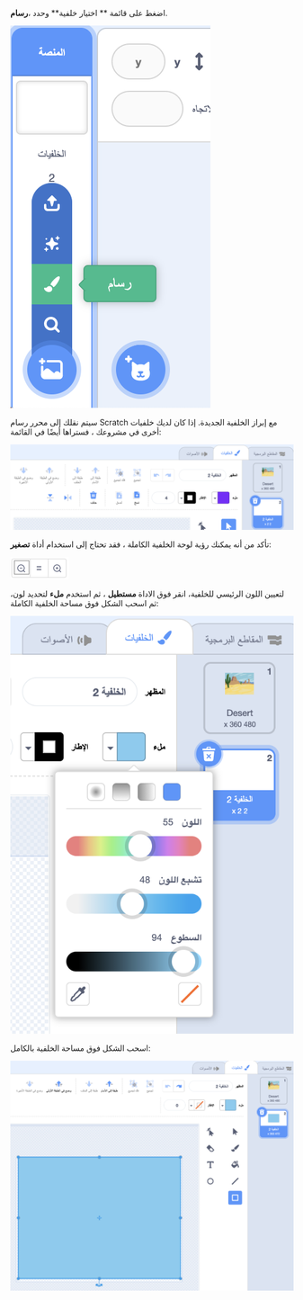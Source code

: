 اضغط على قائمة ** اختيار خلفية** وحدد ،**رسام**.

![خيار "الرسام" في قائمة "اختيار خلفية".](images/paint-backdrop.png)

سيتم نقلك إلى محرر رسام Scratch مع إبراز الخلفية الجديدة. إذا كان لديك خلفيات أخرى في مشروعك ، فستراها أيضًا في القائمة:

![تظهر الخلفية الجديدة في محرر الرسام.](images/new-background-in-editor.png)

تأكد من أنه يمكنك رؤية لوحة الخلفية الكاملة ، فقد تحتاج إلى استخدام أداة **تصغير**:

![ايقونة التصغير](images/zoom-out.png)

لتعيين اللون الرئيسي للخلفية، انقر فوق الاداة **مستطيل** ، ثم استخدم **ملء** لتحديد لون، ثم اسحب الشكل فوق مساحة الخلفية الكاملة:

![تظهر الخلفية الجديدة في محرر الرسام](images/fill-colour-tool.png)

اسحب الشكل فوق مساحة الخلفية بالكامل:

![تظهر الخلفية الجديدة في محرر الرسام](images/single-colour-backdrop.png)
